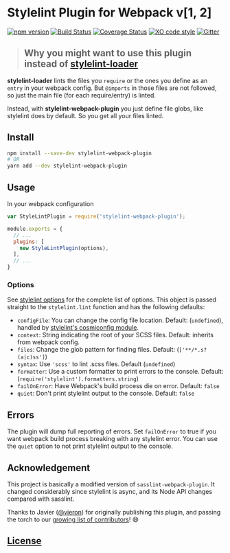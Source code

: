 # Stylelint Plugin for Webpack v[1, 2]
[![npm version](https://badge.fury.io/js/stylelint-webpack-plugin.svg)](https://badge.fury.io/js/stylelint-webpack-plugin)
[![Build Status](https://travis-ci.org/JaKXz/stylelint-webpack-plugin.svg?branch=master)](https://travis-ci.org/JaKXz/stylelint-webpack-plugin)
[![Coverage Status](https://coveralls.io/repos/github/JaKXz/stylelint-webpack-plugin/badge.svg?branch=master)](https://coveralls.io/github/JaKXz/stylelint-webpack-plugin?branch=master)
[![XO code style](https://img.shields.io/badge/code_style-XO-5ed9c7.svg)](https://github.com/sindresorhus/xo)
[![Gitter](https://badges.gitter.im/stylelint-webpack-plugin/Lobby.svg)](https://gitter.im/stylelint-webpack-plugin/Lobby?utm_source=badge&utm_medium=badge&utm_campaign=pr-badge)

> ## Why you might want to use this plugin instead of [stylelint-loader](https://github.com/adrianhall/stylelint-loader)

**stylelint-loader** lints the files you `require` or the ones you define as an `entry` in your webpack config. But `@imports` in those files are not followed, so just the main file (for each require/entry) is linted.

Instead, with **stylelint-webpack-plugin** you just define file globs, like stylelint does by default. So you get all your files linted.


## Install

```bash
npm install --save-dev stylelint-webpack-plugin
# OR
yarn add --dev stylelint-webpack-plugin
```

## Usage

In your webpack configuration

```js
var StyleLintPlugin = require('stylelint-webpack-plugin');

module.exports = {
  // ...
  plugins: [
    new StyleLintPlugin(options),
  ],
  // ...
}
```

### Options

See [stylelint options](http://stylelint.io/user-guide/node-api/#options) for the complete list of options. This object is passed straight to the `stylelint.lint` function and has the following defaults:

* `configFile`: You can change the config file location. Default: (`undefined`), handled by [stylelint's cosmiconfig module](http://stylelint.io/user-guide/configuration/).
* `context`: String indicating the root of your SCSS files. Default: inherits from webpack config.
* `files`: Change the glob pattern for finding files. Default: (`['**/*.s?(a|c)ss']`)
* `syntax`: Use `'scss'` to lint .scss files. Default (`undefined`)
* `formatter`: Use a custom formatter to print errors to the console. Default: (`require('stylelint').formatters.string`)
* `failOnError`: Have Webpack's build process die on error. Default: `false`
* `quiet`: Don't print stylelint output to the console. Default: `false`

## Errors

The plugin will dump full reporting of errors.
Set `failOnError` to true if you want webpack build process breaking with any stylelint error.
You can use the `quiet` option to not print stylelint output to the console.


## Acknowledgement

This project is basically a modified version of `sasslint-webpack-plugin`. It changed considerably
since stylelint is async, and its Node API changes compared with sasslint.

Thanks to Javier ([@vieron](https://github.com/vieron)) for originally publishing this plugin, and passing the torch to our [growing list of contributors](https://github.com/JaKXz/stylelint-webpack-plugin/graphs/contributors)! :smile:

## [License](LICENSE)
